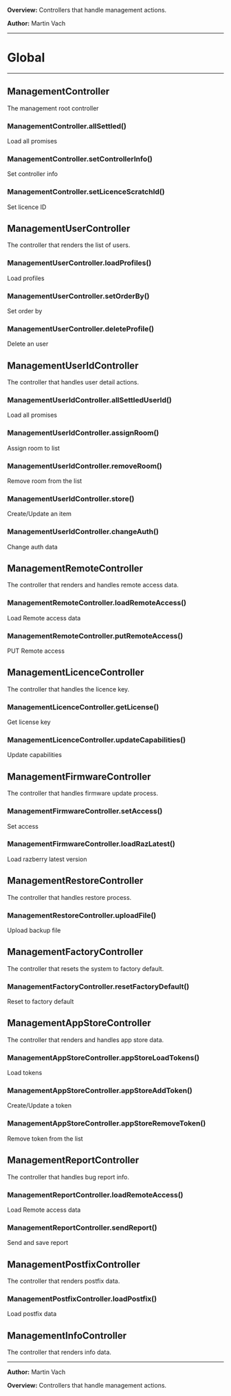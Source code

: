 **Overview:** Controllers that handle management actions.



**Author:** Martin Vach




* * *

# Global





* * *

## ManagementController
The management root controller

### ManagementController.allSettled() 

Load all promises


### ManagementController.setControllerInfo() 

Set controller info


### ManagementController.setLicenceScratchId() 

Set licence ID



## ManagementUserController
The controller that renders the list of users.

### ManagementUserController.loadProfiles() 

Load profiles


### ManagementUserController.setOrderBy() 

Set order by


### ManagementUserController.deleteProfile() 

Delete an user



## ManagementUserIdController
The controller that handles user detail actions.

### ManagementUserIdController.allSettledUserId() 

Load all promises


### ManagementUserIdController.assignRoom() 

Assign room to list


### ManagementUserIdController.removeRoom() 

Remove room from the list


### ManagementUserIdController.store() 

Create/Update an item


### ManagementUserIdController.changeAuth() 

Change auth data



## ManagementRemoteController
The controller that renders and handles remote access data.

### ManagementRemoteController.loadRemoteAccess() 

Load Remote access data


### ManagementRemoteController.putRemoteAccess() 

PUT Remote access



## ManagementLicenceController
The controller that handles the licence key.

### ManagementLicenceController.getLicense() 

Get license key


### ManagementLicenceController.updateCapabilities() 

Update capabilities



## ManagementFirmwareController
The controller that handles firmware update process.

### ManagementFirmwareController.setAccess() 

Set access


### ManagementFirmwareController.loadRazLatest() 

Load razberry latest version



## ManagementRestoreController
The controller that handles restore process.

### ManagementRestoreController.uploadFile() 

Upload backup file



## ManagementFactoryController
The controller that resets the system to factory default.

### ManagementFactoryController.resetFactoryDefault() 

Reset to factory default



## ManagementAppStoreController
The controller that renders and handles app store data.

### ManagementAppStoreController.appStoreLoadTokens() 

Load tokens


### ManagementAppStoreController.appStoreAddToken() 

Create/Update a token


### ManagementAppStoreController.appStoreRemoveToken() 

Remove token from the list



## ManagementReportController
The controller that handles bug report info.

### ManagementReportController.loadRemoteAccess() 

Load Remote access data


### ManagementReportController.sendReport() 

Send and save report



## ManagementPostfixController
The controller that renders postfix data.

### ManagementPostfixController.loadPostfix() 

Load postfix data



## ManagementInfoController
The controller that renders info data.



* * *



**Author:** Martin Vach



**Overview:** Controllers that handle management actions.


